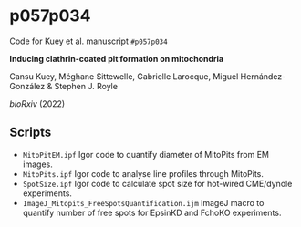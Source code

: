 # p057p034

Code for Kuey et al. manuscript `#p057p034`

**Inducing clathrin-coated pit formation on mitochondria**

Cansu Kuey, Méghane Sittewelle, Gabrielle Larocque, Miguel Hernández-González & Stephen J. Royle

*bioRxiv* (2022)

## Scripts

- `MitoPitEM.ipf` Igor code to quantify diameter of MitoPits from EM images.
- `MitoPits.ipf` Igor code to analyse line profiles through MitoPits.
- `SpotSize.ipf` Igor code to calculate spot size for hot-wired CME/dynole experiments.
- `ImageJ_Mitopits_FreeSpotsQuantification.ijm` imageJ macro to quantify number of free spots for EpsinKD and FchoKO experiments. 
